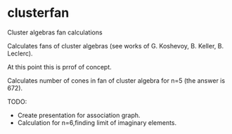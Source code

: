 clusterfan
==========

Cluster algebras fan calculations

Calculates fans of cluster algebras (see works of G. Koshevoy, B. Keller, B. Leclerc).

At this point this is prrof of concept.

Calculates number of cones in fan of cluster algebra for n=5 (the answer is 672).

TODO:
- Create presentation for association graph.
- Calculation for n=6,finding limit of imaginary elements.

